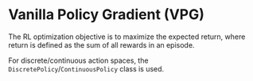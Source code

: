 
# Vanilla Policy Gradient (VPG)

The RL optimization objective is to maximize the expected return, where return is defined
as the sum of all rewards in an episode.

For discrete/continuous action spaces, the `DiscretePolicy`/`ContinuousPolicy` class is used.
